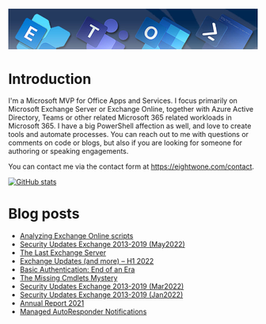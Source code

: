 ![Banner](assets/Metro_v6_Banner_GitHub.jpg)

# Introduction

I'm a Microsoft MVP for Office Apps and Services. I focus primarily on Microsoft Exchange Server or Exchange Online, together with Azure Active Directory, Teams or other related Microsoft 365 related workloads in Microsoft 365. I have a big PowerShell affection as well, and love to create tools and automate processes. You can reach out to me with questions or comments on code or blogs, but also if you are looking for someone for authoring or speaking engagements.

You can contact me via the contact form at https://eightwone.com/contact.

[![GitHub stats](https://github-readme-stats.vercel.app/api?username=michelderooij&theme=dark&show_icons=true)](https://github.com/anuraghazra/github-readme-stats)

# Blog posts
<!-- BLOG-POST-LIST:START -->
- [Analyzing Exchange Online scripts](https://eightwone.com/2022/05/25/analyzing-exchange-online-scripts/)
- [Security Updates Exchange 2013-2019 &lpar;May2022&rpar;](https://eightwone.com/2022/05/10/security-updates-exchange-2013-2019-may2022/)
- [The Last Exchange Server](https://eightwone.com/2022/05/05/the-last-exchange-server/)
- [Exchange Updates &lpar;and more&rpar; – H1 2022](https://eightwone.com/2022/04/20/exchange-updates-and-more-h1-2022/)
- [Basic Authentication: End of an Era](https://eightwone.com/2022/03/31/basic-authentication-end-of-an-era/)
- [The Missing Cmdlets Mystery](https://eightwone.com/2022/03/29/the-missing-cmdlets-mystery/)
- [Security Updates Exchange 2013-2019 &lpar;Mar2022&rpar;](https://eightwone.com/2022/03/08/security-updates-exchange-2013-2019-mar2022/)
- [Security Updates Exchange 2013-2019 &lpar;Jan2022&rpar;](https://eightwone.com/2022/01/11/security-updates-exchange-2013-2019-jan2022/)
- [Annual Report 2021](https://eightwone.com/2022/01/09/annual-report-2021/)
- [Managed AutoResponder Notifications](https://eightwone.com/2021/12/13/managed-autoresponder-notificiation/)
<!-- BLOG-POST-LIST:END -->
